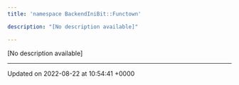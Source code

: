 ```yaml
---
title: 'namespace BackendIniBit::Functown'

description: "[No description available]"

---
```







[No description available]






-------------------------------

Updated on 2022-08-22 at 10:54:41 +0000